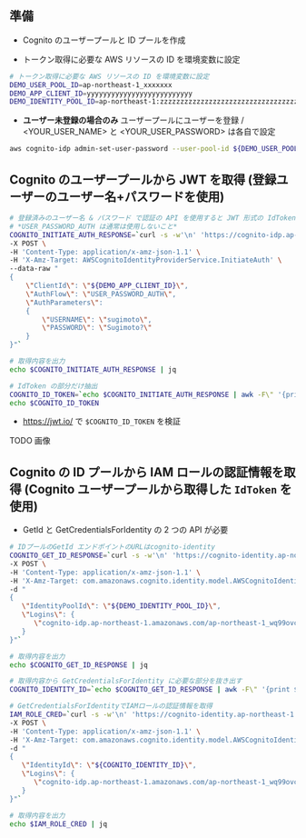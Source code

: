 ## 準備
- Cognito のユーザープールと ID プールを作成

- トークン取得に必要な AWS リソースの ID を環境変数に設定
```bash
# トークン取得に必要な AWS リソースの ID を環境変数に設定
DEMO_USER_POOL_ID=ap-northeast-1_xxxxxxx
DEMO_APP_CLIENT_ID=yyyyyyyyyyyyyyyyyyyyyyyyyy
DEMO_IDENTITY_POOL_ID=ap-northeast-1:zzzzzzzzzzzzzzzzzzzzzzzzzzzzzzzzzzzz
```

- **ユーザー未登録の場合のみ** ユーザープールにユーザーを登録 / <YOUR_USER_NAME> と <YOUR_USER_PASSWORD> は各自で設定
```bash
aws cognito-idp admin-set-user-password --user-pool-id ${DEMO_USER_POOL_ID} --username <YOUR_USER_NAME> --password <YOUR_USER_PASSWORD> --permanent
```

## Cognito のユーザープールから JWT を取得 (登録ユーザーのユーザー名+パスワードを使用)
```bash
# 登録済みのユーザー名 & パスワード で認証の API を使用すると JWT 形式の IdToken, AccessToken, RefretshToken が取得できる
# *USER_PASSWORD_AUTH は通常は使用しないこと*
COGNITO_INITIATE_AUTH_RESPONSE=`curl -s -w'\n' 'https://cognito-idp.ap-northeast-1.amazonaws.com/' \
-X POST \
-H 'Content-Type: application/x-amz-json-1.1' \
-H 'X-Amz-Target: AWSCognitoIdentityProviderService.InitiateAuth' \
--data-raw "
{
    \"ClientId\": \"${DEMO_APP_CLIENT_ID}\",
    \"AuthFlow\": \"USER_PASSWORD_AUTH\",
    \"AuthParameters\":
    {
        \"USERNAME\": \"sugimoto\",
        \"PASSWORD\": \"Sugimoto?\"
    }
}"`

# 取得内容を出力
echo $COGNITO_INITIATE_AUTH_RESPONSE | jq

# IdToken の部分だけ抽出
COGNITO_ID_TOKEN=`echo $COGNITO_INITIATE_AUTH_RESPONSE | awk -F\" '{print $12}'`
echo $COGNITO_ID_TOKEN
```

- https://jwt.io/ で `$COGNITO_ID_TOKEN` を検証

TODO 画像

## Cognito の ID プールから IAM ロールの認証情報を取得 (Cognito ユーザープールから取得した `IdToken` を使用)
- GetId と GetCredentialsForIdentity の 2 つの API が必要
```bash
# IDプールのGetId エンドポイントのURLはcognito-identity
COGNITO_GET_ID_RESPONSE=`curl -s -w'\n' 'https://cognito-identity.ap-northeast-1.amazonaws.com/' \
-X POST \
-H 'Content-Type: application/x-amz-json-1.1' \
-H 'X-Amz-Target: com.amazonaws.cognito.identity.model.AWSCognitoIdentityService.GetId' \
-d "
{
   \"IdentityPoolId\": \"${DEMO_IDENTITY_POOL_ID}\",
   \"Logins\": {
      \"cognito-idp.ap-northeast-1.amazonaws.com/ap-northeast-1_wq99ovcoE\" : \"${COGNITO_ID_TOKEN}\"
   }
}"`

# 取得内容を出力
echo $COGNITO_GET_ID_RESPONSE | jq

# 取得内容から GetCredentialsForIdentity に必要な部分を抜き出す
COGNITO_IDENTITY_ID=`echo $COGNITO_GET_ID_RESPONSE | awk -F\" '{print $4}'`

# GetCredentialsForIdentityでIAMロールの認証情報を取得
IAM_ROLE_CRED=`curl -s -w'\n' 'https://cognito-identity.ap-northeast-1.amazonaws.com/' \
-X POST \
-H 'Content-Type: application/x-amz-json-1.1' \
-H 'X-Amz-Target: com.amazonaws.cognito.identity.model.AWSCognitoIdentityService.GetCredentialsForIdentity' \
-d "
{
   \"IdentityId\": \"${COGNITO_IDENTITY_ID}\",
   \"Logins\": {
      \"cognito-idp.ap-northeast-1.amazonaws.com/ap-northeast-1_wq99ovcoE\" : \"${COGNIT_ID_TOKEN}\"
   }
}"`

# 取得内容を出力
echo $IAM_ROLE_CRED | jq
```

